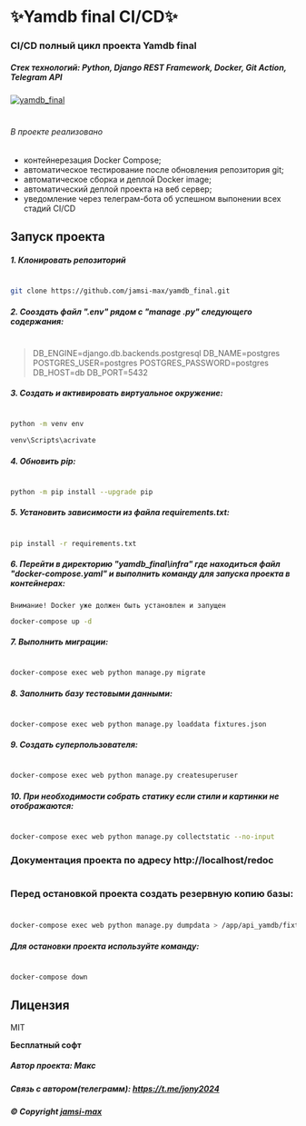 
# ✨Yamdb final CI/CD✨
### **CI/CD полный цикл проекта Yamdb final**
##### Стек технологий: Python, Django REST Framework, Docker, Git Action, Telegram API

[![yamdb_final](https://github.com/jamsi-max/yamdb_final/actions/workflows/yamdb_workflow.yml/badge.svg)](https://github.com/jamsi-max/yamdb_final/actions/workflows/yamdb_workflow.yml)
#
###### В проекте реализовано

- контейнерезация Docker Compose;
- автоматическое тестирование после обновления репозитория git;
- автоматическое сборка и деплой Docker image;
- автоматический деплой проекта на веб сервер;
- уведомление через телеграм-бота об успешном выпонении всех стадий CI/CD

## **Запуск проекта**
##### 1. Клонировать репозиторий
#
```sh
git clone https://github.com/jamsi-max/yamdb_final.git
```
##### 2. Сооздать файл ".env" рядом с **"manage .py"** следующего содержания:
#
> DB_ENGINE=django.db.backends.postgresql
> DB_NAME=postgres
> POSTGRES_USER=postgres
> POSTGRES_PASSWORD=postgres
> DB_HOST=db
> DB_PORT=5432

##### 3. Cоздать и активировать виртуальное окружение:
#
```sh
python -m venv env
```
```sh
venv\Scripts\acrivate
```

##### 4. Обновить pip:
#
```sh
python -m pip install --upgrade pip
```
##### 5. Установить зависимости из файла requirements.txt:
#
```sh
pip install -r requirements.txt
```
##### 6. Перейти в директорию "yamdb_final\infra" где находиться файл **"docker-compose.yaml"** и выполнить команду для запуска проекта в контейнерах:
`Внимание! Docker уже должен быть установлен и запущен`
```sh
docker-compose up -d
```
##### 7. Выполнить миграции:
#
```sh
docker-compose exec web python manage.py migrate
```
##### 8. Заполнить базу тестовыми данными:
#
```sh
docker-compose exec web python manage.py loaddata fixtures.json
```
##### 9. Создать суперпользователя:
#
```sh
docker-compose exec web python manage.py createsuperuser
```
##### 10. При необходимости собрать статику если стили и картинки не отображаются:
#
```sh
docker-compose exec web python manage.py collectstatic --no-input
```

### Документация проекта по адресу http://localhost/redoc
#
### Перед остановкой проекта создать резервную копию базы:
#
```sh
docker-compose exec web python manage.py dumpdata > /app/api_yamdb/fixtures.json
```
##### Для остановки проекта используйте команду:
#
```sh
docker-compose down
```

## Лицензия

MIT

**Бесплатный софт**
##### Автор проекта: Макс
##### Связь с автором(телеграмм): https://t.me/jony2024 
##### © Copyright **[jamsi-max](https://github.com/jamsi-max)**
